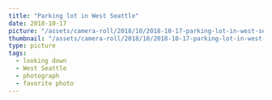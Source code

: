 ```yaml
---
title: "Parking lot in West Seattle"
date: 2018-10-17
picture: "/assets/camera-roll/2018/10/2018-10-17-parking-lot-in-west-seattle/20181018_003726790_iOS.jpg"
thumbnail: "/assets/camera-roll/2018/10/2018-10-17-parking-lot-in-west-seattle/20181018_003726790_iOS-thumbnail.jpg"
type: picture
tags:
  - looking down
  - West Seattle
  - photograph
  - favorite photo
---
```

